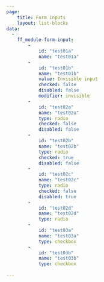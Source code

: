 ```yaml
---
page:
    title: Form inputs
    layout: list-blocks
data:
  - 
    ff_module-form-input:
        - 
            id: "test01a"
            name: "test01a"
        - 
            id: "test01b"
            name: "test01b"
            value: Invisible input
            checked: false
            disabled: false
            modifier: invisible
        - 
            id: "test02a"
            name: "test02a"
            type: radio
            checked: false
            disabled: false            
        - 
            id: "test02b"
            name: "test02b"
            type: radio
            checked: true
            disabled: false        
        - 
            id: "test02c"
            name: "test02c"
            type: radio
            checked: false
            disabled: true      
        - 
            id: "test02d"
            name: "test02d"
            type: radio
        - 
            id: "test03a"
            name: "test03a"
            type: checkbox
        - 
            id: "test03b"
            name: "test03b"
            type: checkbox
        
---
```

